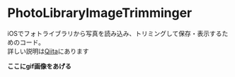 # PhotoLibraryImageTrimminger

iOSでフォトライブラリから写真を読み込み、トリミングして保存・表示するためのコード。  
詳しい説明は[Qiita]()にあります

**ここにgif画像をあげる**